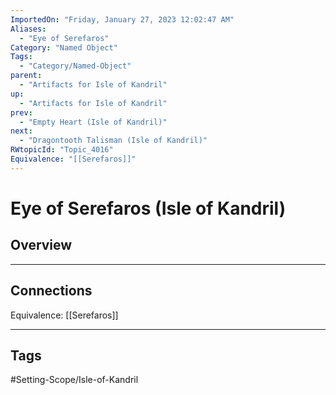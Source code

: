 ```yaml
---
ImportedOn: "Friday, January 27, 2023 12:02:47 AM"
Aliases:
  - "Eye of Serefaros"
Category: "Named Object"
Tags:
  - "Category/Named-Object"
parent:
  - "Artifacts for Isle of Kandril"
up:
  - "Artifacts for Isle of Kandril"
prev:
  - "Empty Heart (Isle of Kandril)"
next:
  - "Dragontooth Talisman (Isle of Kandril)"
RWtopicId: "Topic_4016"
Equivalence: "[[Serefaros]]"
---
```

# Eye of Serefaros (Isle of Kandril)
## Overview
---
## Connections
Equivalence: [[Serefaros]]


---
## Tags
#Setting-Scope/Isle-of-Kandril


